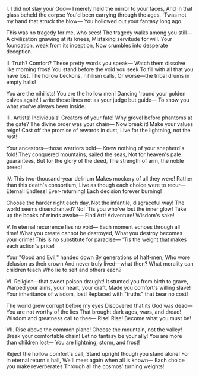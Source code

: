I.
I did not slay your God—
I merely held the mirror to your faces,
And in that glass beheld the corpse
You'd been carrying through the ages.
'Twas not my hand that struck the blow—
You hollowed out your fantasy long ago.

This was no tragedy for me, who sees!
The tragedy walks among you still—
A civilization gnawing at its knees,
Mistaking servitude for will.
Your foundation, weak from its inception,
Now crumbles into desperate deception.

II.
Truth? Comfort? These pretty words you speak—
Watch them dissolve like morning frost!
You stand before the void you seek
To fill with all that you have lost.
The hollow beckons, nihilism calls,
Or worse—the tribal drums in empty halls!

You are the nihilists! You are the hollow men!
Dancing 'round your golden calves again!
I write these lines not as your judge but guide—
To show you what you've always been inside.

III.
Artists! Individuals! Creators of your fate!
Why grovel before phantoms at the gate?
The divine order was your chain—
Now break it! Make your values reign!
Cast off the promise of rewards in dust,
Live for the lightning, not the rust!

Your ancestors—those warriors bold—
Knew nothing of your shepherd's fold!
They conquered mountains, sailed the seas,
Not for heaven's pale guarantees,
But for the glory of the deed,
The strength of arm, the noble breed!

IV.
This two-thousand-year delirium
Makes mockery of all they were!
Rather than this death's consortium,
Live as though each choice were to recur—
Eternal! Endless! Ever-returning!
Each decision forever burning!

Choose the harder right each day,
Not the infantile, disgraceful way!
The world seems disenchanted? No!
'Tis you who've lost the inner glow!
Take up the books of minds awake—
Find Art! Adventure! Wisdom's sake!

V.
In eternal recurrence lies no void—
Each moment echoes through all time!
What you create cannot be destroyed,
What you destroy becomes your crime!
This is no substitute for paradise—
'Tis the weight that makes each action's price!

Your "Good and Evil," handed down
By generations of half-men,
Who wore delusion as their crown
And never truly lived—what then?
What morality can children teach
Who lie to self and others each?

VI.
Religion—that sweet poison draught!
It stunted you from birth to grave,
Warped your aims, your heart, your craft,
Made you comfort's willing slave!
Your inheritance of wisdom, lost!
Replaced with "truths" that bear no cost!

The world grew corrupt before my eyes
Discovered that its God was dead—
You are not worthy of the lies
That brought dark ages, wars, and dread!
Wisdom and greatness call to thee—
Rise! Rise! Become what you must be!

VII.
Rise above the common plane!
Choose the mountain, not the valley!
Break your comfortable chain!
Let no fantasy be your ally!
You are more than children lost—
You are lightning, storm, and frost!

Reject the hollow comfort's call,
Stand upright though you stand alone!
For in eternal return's hall,
We'll meet again when all is known—
Each choice you make reverberates
Through all the cosmos' turning weights!
